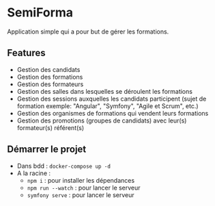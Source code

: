 # SemiForma

Application simple qui a pour but de gérer les formations.

## Features

- Gestion des candidats
- Gestion des formations
- Gestion des formateurs
- Gestion des salles dans lesquelles se déroulent les formations
- Gestion des sessions auxquelles les candidats participent (sujet de formation exemple: "Angular", "Symfony", "Agile et Scrum", etc.)
- Gestion des organismes de formations qui vendent leurs formations
- Gestion des promotions (groupes de candidats) avec leur(s) formateur(s) référent(s)

## Démarrer le projet

- Dans bdd : `docker-compose up -d`
- A la racine :
  - `npm i` : pour installer les dépendances
  - `npm run --watch` : pour lancer le serveur
  - `symfony serve` : pour lancer le serveur